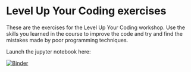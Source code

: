 # Level Up Your Coding exercises

These are the exercises for the Level Up Your Coding workshop. Use the skills you learned in the course to improve the code and try and find the mistakes made by poor programming techniques.

Launch the jupyter notebook here:

[![Binder](https://mybinder.org/badge_logo.svg)](https://mybinder.org/v2/gh/KatharineShapcott/levelup-exercises/HEAD)
